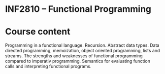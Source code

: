 # INF2810 – Functional Programming

# Course content

Programming in a functional language. Recursion. Abstract data types. Data directed programming, memoization, object oriented programming, lists and streams. The strengths and weaknesses of functional programming compared to imperativ programming. Semantics for evaluating function calls and interpreting functional programs.